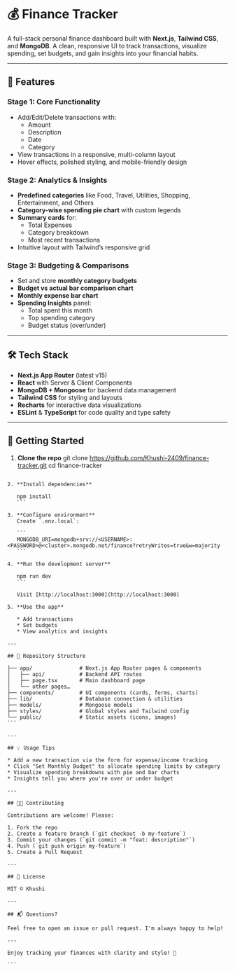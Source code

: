 # 💰 Finance Tracker

A full-stack personal finance dashboard built with **Next.js**, **Tailwind CSS**, and **MongoDB**. A clean, responsive UI to track transactions, visualize spending, set budgets, and gain insights into your financial habits.

---

## 🚀 Features

### Stage 1: Core Functionality
- Add/Edit/Delete transactions with:  
  - Amount  
  - Description  
  - Date  
  - Category
- View transactions in a responsive, multi-column layout
- Hover effects, polished styling, and mobile-friendly design

### Stage 2: Analytics & Insights
- **Predefined categories** like Food, Travel, Utilities, Shopping, Entertainment, and Others  
- **Category-wise spending pie chart** with custom legends  
- **Summary cards** for:  
  - Total Expenses  
  - Category breakdown  
  - Most recent transactions  
- Intuitive layout with Tailwind’s responsive grid

### Stage 3: Budgeting & Comparisons
- Set and store **monthly category budgets**
- **Budget vs actual bar comparison chart**
- **Monthly expense bar chart**
- **Spending Insights** panel:
  - Total spent this month  
  - Top spending category  
  - Budget status (over/under)  

---

## 🛠️ Tech Stack

- **Next.js App Router** (latest v15)
- **React** with Server & Client Components
- **MongoDB + Mongoose** for backend data management
- **Tailwind CSS** for styling and layouts
- **Recharts** for interactive data visualizations
- **ESLint** & **TypeScript** for code quality and type safety

---

## 📝 Getting Started

1. **Clone the repo**
   git clone https://github.com/Khushi-2409/finance-tracker.git
   cd finance-tracker
````

2. **Install dependencies**

   npm install
   ```

3. **Configure environment**
   Create `.env.local`:

   ```
   MONGODB_URI=mongodb+srv://<USERNAME>:<PASSWORD>@<cluster>.mongodb.net/finance?retryWrites=true&w=majority
   ```

4. **Run the development server**

   npm run dev
   ```

   Visit [http://localhost:3000](http://localhost:3000)

5. **Use the app**

   * Add transactions
   * Set budgets
   * View analytics and insights

---

## 📂 Repository Structure

├── app/               # Next.js App Router pages & components
│   ├── api/           # Backend API routes
│   ├── page.tsx       # Main dashboard page
│   └── other pages…   
├── components/        # UI components (cards, forms, charts)
├── lib/               # Database connection & utilities
├── models/            # Mongoose models
├── styles/            # Global styles and Tailwind config
└── public/            # Static assets (icons, images)
```

---

## 💡 Usage Tips

* Add a new transaction via the form for expense/income tracking
* Click "Set Monthly Budget" to allocate spending limits by category
* Visualize spending breakdowns with pie and bar charts
* Insights tell you where you're over or under budget

---

## 👩‍💻 Contributing

Contributions are welcome! Please:

1. Fork the repo
2. Create a feature branch (`git checkout -b my-feature`)
3. Commit your changes (`git commit -m "feat: description"`)
4. Push (`git push origin my-feature`)
5. Create a Pull Request

---

## 📄 License

MIT © Khushi

---

## 📬 Questions?

Feel free to open an issue or pull request. I'm always happy to help!

---

Enjoy tracking your finances with clarity and style! 💎

```
